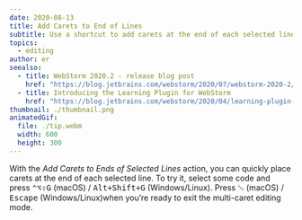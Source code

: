 ```yaml
---
date: 2020-08-13
title: Add Carets to End of Lines
subtitle: Use a shortcut to add carets at the end of each selected line so you can make the same change in multiple places.
topics:
  - editing
author: er
seealso:
  - title: WebStorm 2020.2 - release blog post
    href: "https://blog.jetbrains.com/webstorm/2020/07/webstorm-2020-2/#code_editing"
  - title: Introducing the Learning Plugin for WebStorm
    href: "https://blog.jetbrains.com/webstorm/2020/04/learning-plugin-for-webstorm/"
thumbnail: ./thumbnail.png
animatedGif:
  file: ./tip.webm
  width: 600
  height: 300
---
```


With the _Add Carets to Ends of Selected Lines_ action, you can quickly place carets at the end of each selected line. To try it, select some code and press <kbd>⌃⌥⇧G</kbd> (macOS) / <kbd>Alt+Shift+G</kbd> (Windows/Linux). Press <kbd>␛</kbd> (macOS) / <kbd>Escape</kbd> (Windows/Linux)when you’re ready to exit the multi-caret editing mode.
